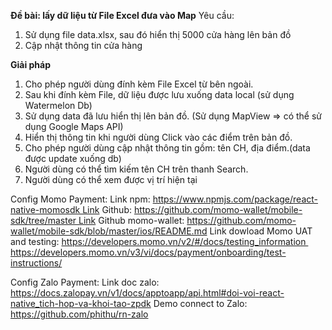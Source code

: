 **Đề bài: lấy dữ liệu từ File Excel đưa vào Map**
Yêu cầu:
1.	Sử dụng file data.xlsx, sau đó hiển thị 5000 cửa hàng lên bản đồ 
2.	Cập nhật thông tin cửa hàng

**Giải pháp**
1. Cho phép người dùng đính kèm File Excel từ bên ngoài.
2. Sau khi đính kèm File, dữ liệu được lưu xuống data local (sử dụng Watermelon Db)
3. Sử dụng data đã lưu hiển thị lên bản đồ. (Sử dụng MapView => có thể sử dụng Google Maps API) 
5. Hiển thị thông tin khi người dùng Click vào các điểm trên bản đồ.
6. Cho phép người dùng cập nhật thông tin gồm: tên CH, địa điểm.(data được update xuống db)
7. Người dùng có thể tìm kiếm tên CH trên thanh Search.
8. Người dùng có thể xem được vị trí hiện tại



Config Momo Payment: Link npm: https://www.npmjs.com/package/react-native-momosdk Link Github: https://github.com/momo-wallet/mobile-sdk/tree/master Link Github momo-wallet: https://github.com/momo-wallet/mobile-sdk/blob/master/ios/README.md
Link dowload Momo UAT and testing: https://developers.momo.vn/v2/#/docs/testing_information https://developers.momo.vn/v3/vi/docs/payment/onboarding/test-instructions/


Config Zalo Payment:
Link doc zalo: https://docs.zalopay.vn/v1/docs/apptoapp/api.html#doi-voi-react-native_tich-hop-va-khoi-tao-zpdk
Demo connect to Zalo: https://github.com/phithu/rn-zalo
  
